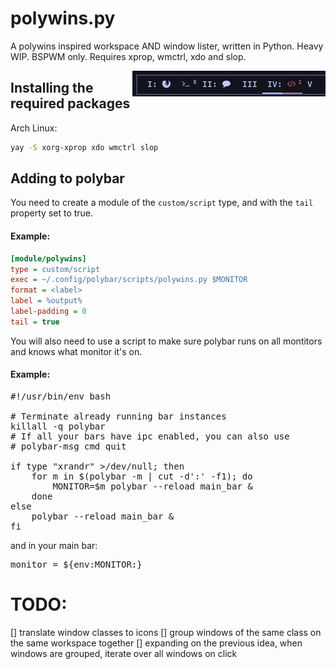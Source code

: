 # polywins.py
A polywins inspired workspace AND window lister, written in Python. Heavy WIP.
BSPWM only. Requires xprop, wmctrl, xdo and slop.

<img align="right" src="https://raw.githubusercontent.com/CordlessCoder/polywins.py/26d6fe50efcc901577540346eef61d5a44f8f7aa/screenshot.png">

## Installing the required packages

Arch Linux:
```bash
yay -S xorg-xprop xdo wmctrl slop
```

## Adding to polybar

You need to create a module of the `custom/script` type, and with the `tail` property set to true.

#### Example:
```ini
[module/polywins]
type = custom/script
exec = ~/.config/polybar/scripts/polywins.py $MONITOR
format = <label>
label = %output%
label-padding = 0
tail = true
```

You will also need to use a script to make sure polybar runs on all montitors and knows what monitor it's on.
#### Example:
<pre lang=bash>#!/usr/bin/env bash

# Terminate already running bar instances
killall -q polybar
# If all your bars have ipc enabled, you can also use
# polybar-msg cmd quit

if type "xrandr" >/dev/null; then
	for m in $(polybar -m | cut -d':' -f1); do
		MONITOR=$m polybar --reload main_bar &
	done
else
	polybar --reload main_bar &
fi</pre>

and in your main bar:
<pre lang=ini>monitor = ${env:MONITOR:}</pre>

# TODO:

[] translate window classes to icons
[] group windows of the same class on the same workspace together
[] expanding on the previous idea, when windows are grouped, iterate over all windows on click
